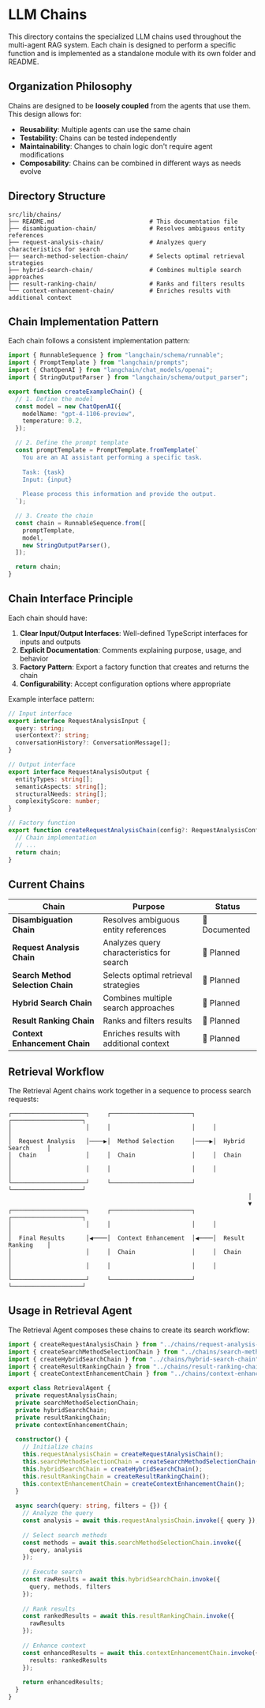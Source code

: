 # LLM Chains

This directory contains the specialized LLM chains used throughout the multi-agent RAG system. Each chain is designed to perform a specific function and is implemented as a standalone module with its own folder and README.

## Organization Philosophy

Chains are designed to be **loosely coupled** from the agents that use them. This design allows for:

- **Reusability**: Multiple agents can use the same chain
- **Testability**: Chains can be tested independently
- **Maintainability**: Changes to chain logic don't require agent modifications
- **Composability**: Chains can be combined in different ways as needs evolve

## Directory Structure

```
src/lib/chains/
├── README.md                           # This documentation file
├── disambiguation-chain/               # Resolves ambiguous entity references
├── request-analysis-chain/             # Analyzes query characteristics for search
├── search-method-selection-chain/      # Selects optimal retrieval strategies
├── hybrid-search-chain/                # Combines multiple search approaches
├── result-ranking-chain/               # Ranks and filters results
└── context-enhancement-chain/          # Enriches results with additional context
```

## Chain Implementation Pattern

Each chain follows a consistent implementation pattern:

```typescript
import { RunnableSequence } from "langchain/schema/runnable";
import { PromptTemplate } from "langchain/prompts";
import { ChatOpenAI } from "langchain/chat_models/openai";
import { StringOutputParser } from "langchain/schema/output_parser";

export function createExampleChain() {
  // 1. Define the model
  const model = new ChatOpenAI({
    modelName: "gpt-4-1106-preview",
    temperature: 0.2,
  });

  // 2. Define the prompt template
  const promptTemplate = PromptTemplate.fromTemplate(`
    You are an AI assistant performing a specific task.
    
    Task: {task}
    Input: {input}
    
    Please process this information and provide the output.
  `);

  // 3. Create the chain
  const chain = RunnableSequence.from([
    promptTemplate,
    model,
    new StringOutputParser(),
  ]);

  return chain;
}
```

## Chain Interface Principle

Each chain should have:

1. **Clear Input/Output Interfaces**: Well-defined TypeScript interfaces for inputs and outputs
2. **Explicit Documentation**: Comments explaining purpose, usage, and behavior
3. **Factory Pattern**: Export a factory function that creates and returns the chain
4. **Configurability**: Accept configuration options where appropriate

Example interface pattern:

```typescript
// Input interface
export interface RequestAnalysisInput {
  query: string;
  userContext?: string;
  conversationHistory?: ConversationMessage[];
}

// Output interface
export interface RequestAnalysisOutput {
  entityTypes: string[];
  semanticAspects: string[];
  structuralNeeds: string[];
  complexityScore: number;
}

// Factory function
export function createRequestAnalysisChain(config?: RequestAnalysisConfig) {
  // Chain implementation
  // ...
  return chain;
}
```

## Current Chains

| Chain | Purpose | Status |
|-------|---------|--------|
| **Disambiguation Chain** | Resolves ambiguous entity references | 📝 Documented |
| **Request Analysis Chain** | Analyzes query characteristics for search | 🚫 Planned |
| **Search Method Selection Chain** | Selects optimal retrieval strategies | 🚫 Planned |
| **Hybrid Search Chain** | Combines multiple search approaches | 🚫 Planned |
| **Result Ranking Chain** | Ranks and filters results | 🚫 Planned |
| **Context Enhancement Chain** | Enriches results with additional context | 🚫 Planned |

## Retrieval Workflow

The Retrieval Agent chains work together in a sequence to process search requests:

```
┌─────────────────────┐     ┌───────────────────────┐     ┌────────────────────┐
│                     │     │                       │     │                    │
│  Request Analysis   │────▶│  Method Selection     │────▶│  Hybrid Search     │
│  Chain              │     │  Chain                │     │  Chain             │
│                     │     │                       │     │                    │
└─────────────────────┘     └───────────────────────┘     └────────────────────┘
                                                                    │
                                                                    ▼
┌─────────────────────┐     ┌───────────────────────┐     ┌────────────────────┐
│                     │     │                       │     │                    │
│  Final Results      │◀────│  Context Enhancement  │◀────│  Result Ranking    │
│                     │     │  Chain                │     │  Chain             │
│                     │     │                       │     │                    │
└─────────────────────┘     └───────────────────────┘     └────────────────────┘
```

## Usage in Retrieval Agent

The Retrieval Agent composes these chains to create its search workflow:

```typescript
import { createRequestAnalysisChain } from "../chains/request-analysis-chain";
import { createSearchMethodSelectionChain } from "../chains/search-method-selection-chain";
import { createHybridSearchChain } from "../chains/hybrid-search-chain";
import { createResultRankingChain } from "../chains/result-ranking-chain";
import { createContextEnhancementChain } from "../chains/context-enhancement-chain";

export class RetrievalAgent {
  private requestAnalysisChain;
  private searchMethodSelectionChain;
  private hybridSearchChain;
  private resultRankingChain;
  private contextEnhancementChain;
  
  constructor() {
    // Initialize chains
    this.requestAnalysisChain = createRequestAnalysisChain();
    this.searchMethodSelectionChain = createSearchMethodSelectionChain();
    this.hybridSearchChain = createHybridSearchChain();
    this.resultRankingChain = createResultRankingChain();
    this.contextEnhancementChain = createContextEnhancementChain();
  }
  
  async search(query: string, filters = {}) {
    // Analyze the query
    const analysis = await this.requestAnalysisChain.invoke({ query });
    
    // Select search methods
    const methods = await this.searchMethodSelectionChain.invoke({ 
      query, analysis 
    });
    
    // Execute search
    const rawResults = await this.hybridSearchChain.invoke({ 
      query, methods, filters 
    });
    
    // Rank results
    const rankedResults = await this.resultRankingChain.invoke({ 
      rawResults 
    });
    
    // Enhance context
    const enhancedResults = await this.contextEnhancementChain.invoke({
      results: rankedResults
    });
    
    return enhancedResults;
  }
} 